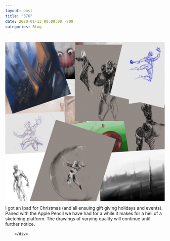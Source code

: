 ```yaml
---
layout: post
title: "376"
date: 2020-01-13 00:00:00 -700
categories: Blog
---
```


<div class="blog-content">
				<div><div class="wsite-image wsite-image-border-none " style="padding-top:10px;padding-bottom:10px;margin-left:0;margin-right:0;text-align:center"> <a> <img src="/uploads/collage_orig.png" alt="Picture" style="width:auto;max-width:100%"> </a> <div style="display:block;font-size:90%"></div> </div></div>  <div class="paragraph"><span><span>I got an Ipad for Christmas (and all ensuing gift giving holidays and events). Paired with the Apple Pencil we have had for a while it makes for a hell of a sketching platform. The drawings of varying quality will continue until further notice.</span></span><br><span></span></div>

		</div>
        
